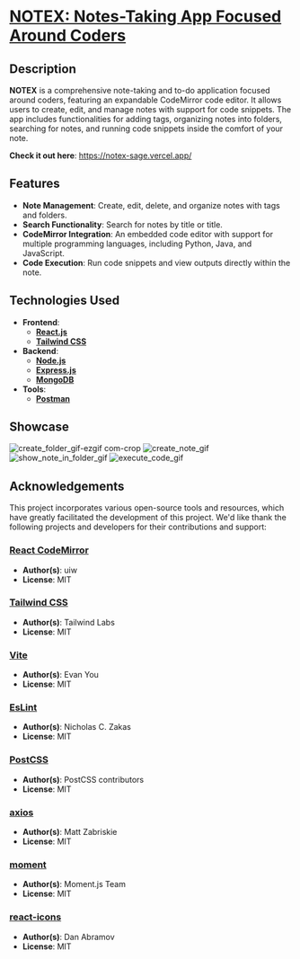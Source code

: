 # [NOTEX: Notes-Taking App Focused Around Coders](https://notex-sage.vercel.app/)

## Description
**NOTEX** is a comprehensive note-taking and to-do application focused around coders, featuring an expandable CodeMirror code editor. It allows users to create, edit, and manage notes with support for code snippets. The app includes functionalities for adding tags, organizing notes into folders, searching for notes, and running code snippets inside the comfort of your note.

**Check it out here**: https://notex-sage.vercel.app/

## Features
- **Note Management**: Create, edit, delete, and organize notes with tags and folders.
- **Search Functionality**: Search for notes by title or title.
- **CodeMirror Integration**: An embedded code editor with support for multiple programming languages, including Python, Java, and JavaScript.
- **Code Execution**: Run code snippets and view outputs directly within the note.

## Technologies Used
- **Frontend**:
    - [**React.js**](https://react.dev/)
    - [**Tailwind CSS**](https://tailwindcss.com/)
- **Backend**:
    - [**Node.js**](https://nodejs.org/en)
    - [**Express.js**](https://expressjs.com/)
    - [**MongoDB**](https://www.mongodb.com/)
- **Tools**:
    - [**Postman**](https://www.postman.com/)

## Showcase 
![create_folder_gif-ezgif com-crop](https://github.com/user-attachments/assets/f9d169f8-4e82-49d4-9750-a1861147b620)
![create_note_gif](https://github.com/user-attachments/assets/f47ab85b-2d07-46ff-bbe6-9f1a69ebad86)
![show_note_in_folder_gif](https://github.com/user-attachments/assets/f2398327-5920-4eaa-9297-d886539e67d8)
![execute_code_gif](https://github.com/user-attachments/assets/f387a419-5e03-46f6-a561-55cc3268c717)

<!-- ## Contributing
Please feel free to [<u>open an issue</u>](https://github.com/ehuang0709/notex/issues/new) for any bugs or new feature requests. We appreciate all forms of contribution to the development of NOTEX. -->

## Acknowledgements
This project incorporates various open-source tools and resources, which have greatly facilitated the development of this project. We'd like thank the following projects and developers for their contributions and support:

### [React CodeMirror](https://uiwjs.github.io/react-codemirror/)
- **Author(s)**: uiw
- **License**: MIT

### [Tailwind CSS](https://tailwindcss.com/)
- **Author(s)**: Tailwind Labs
- **License**: MIT

### [Vite](https://vitejs.dev/)
- **Author(s)**: Evan You
- **License**: MIT

### [EsLint](https://eslint.org/)
- **Author(s)**: Nicholas C. Zakas
- **License**: MIT

### [PostCSS](https://postcss.org/)
- **Author(s)**: PostCSS contributors
- **License**: MIT

### [axios](https://axios-http.com/)
- **Author(s)**: Matt Zabriskie
- **License**: MIT

### [moment](https://momentjs.com/)
- **Author(s)**: Moment.js Team
- **License**: MIT

### [react-icons](https://react-icons.github.io/react-icons/)
- **Author(s)**: Dan Abramov
- **License**: MIT
